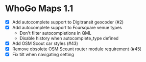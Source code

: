WhoGo Maps 1.1
==============

* [x] Add autocomplete support to Digitransit geocoder (#2)
* [x] Add autocomplete support to Foursquare venue types
    - Don't filter autocompletions in QML
    - Disable history when autocomplete_type defined
* [x] Add OSM Scout car styles (#43)
* [x] Remove obsolete OSM Scount router module requirement (#45)
* [x] Fix tilt when navigating setting
